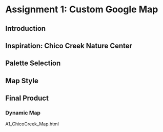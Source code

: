 # Assignment 1: Custom Google Map

## Introduction

## Inspiration: Chico Creek Nature Center

## Palette Selection

## Map Style

## Final Product

### Dynamic Map 

A1_ChicoCreek_Map.html


